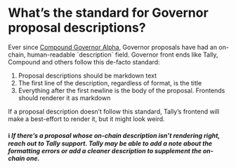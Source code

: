# What’s the standard for Governor proposal descriptions?

Ever since [Compound Governor Alpha](https://docs.compound.finance/v2/governance/#governance), Governor proposals have had an on-chain, human-readable \`description\` field. Governor front ends like Tally, Compound and others follow this de-facto standard:

1. Proposal descriptions should be markdown text
2. The first line of the description, regardless of format, is the title
3. Everything after the first newline is the body of the proposal. Frontends should renderer it as markdown

If a proposal description doesn’t follow this standard, Tally’s frontend will make a best-effort to render it, but it might look weird.

#### **ℹ️** _If there’s a proposal whose on-chain description isn’t rendering right, reach out to Tally support. Tally may be able to add a note about the formatting errors or add a cleaner description to supplement the on-chain one._
